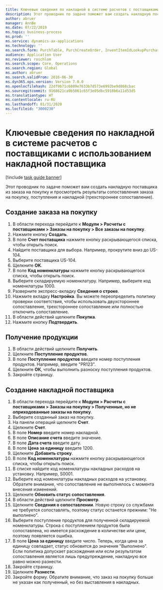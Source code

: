 ```yaml
---
title: Ключевые сведения по накладной в системе расчетов с поставщиками с использованием накладной поставщика
description: Этот проводник по задаче поможет вам создать накладную поставщика из заказа на покупку и просмотреть результаты сопоставления заказа на покупку, поступления и накладной (трехстороннее сопоставление).
author: abruer
manager: AnnBe
ms.date: 07/22/2019
ms.topic: business-process
ms.prod: ''
ms.service: dynamics-ax-applications
ms.technology: ''
ms.search.form: PurchTable, PurchCreateOrder, InventItemIdLookupPurchase, PurchEditLines, VendEditInvoice, InventItemIdLookupSimple, VendInvoiceMatchingDetails
audience: Application User
ms.reviewer: roschlom
ms.search.scope: Core, Operations
ms.search.region: Global
ms.author: abruer
ms.search.validFrom: 2016-06-30
ms.dyn365.ops.version: Version 7.0.0
ms.openlocfilehash: 22df9b71c6809e7633b7d573e6992be9d868cbac
ms.sourcegitcommit: 9168621ca9b5061c65f3e05dbc5918b6a11d53d5
ms.translationtype: HT
ms.contentlocale: ru-RU
ms.lasthandoff: 01/31/2020
ms.locfileid: "3000230"
---
```

# <a name="key-invoice-data-in-ap-using-a-vendor-invoice"></a>Ключевые сведения по накладной в системе расчетов с поставщиками с использованием накладной поставщика

[!include [task guide banner](../../includes/task-guide-banner.md)]

Этот проводник по задаче поможет вам создать накладную поставщика из заказа на покупку и просмотреть результаты сопоставления заказа на покупку, поступления и накладной (трехстороннее сопоставление).


## <a name="create-a-purchase-order"></a>Создание заказа на покупку
1. В области перехода перейдите к **Модули > Расчеты с поставщиками > Заказы на покупку > Все заказы на покупку**.
2. Нажмите кнопку **Создать**.
3. В поле **Счет поставщика** нажмите кнопку раскрывающегося списка, чтобы открыть поиск.
4. Найдите поставщика для выбора. Например, прокрутите вниз до US-104.
5. Выберите поставщика US-104.
6. Щелкните **OK**.
7. В поле **Код номенклатуры** нажмите кнопку раскрывающегося списка, чтобы открыть поиск.
8. Выберите складируемую номенклатуру. Например, выберите код номенклатуры 1000.
9. Разверните экспресс-вкладку **Сведения о строке**.
10. Нажмите вкладку **Настройка**. Вы можете переопределить политику проверки соответствия, чтобы использовать двухстороннее сопоставление, трехстороннее сопоставление или полностью отключить сопоставление.  
11. В области действий щелкните **Покупка**.
12. Нажмите кнопку **Подтвердить**.

## <a name="receive-the-products"></a>Получение продукции
1. В области действий щелкните **Получить**.
2. Щелкните **Поступление продуктов**.
3. В поле **Поступление продуктов** введите номер поступления продуктов. Например, введите "PR123".
4. Щелкните **ОК**, чтобы выполнить разноску поступления продуктов.
5. Закройте страницу.

## <a name="create-a-vendor-invoice"></a>Создание накладной поставщика
1. В области перехода перейдите к **Модули > Расчеты с поставщиками > Заказы на покупку > Полученные, но не оприходованные заказы на покупку**.
2. Выберите созданный заказ на покупку.
3. На панели операций щелкните **Счет**.
4. Щелкните **Счет**.
5. В поле **Номер** введите номер накладной.
6. В поле **Описание счета** введите значение.
7. В поле **Дата счета** введите дату.
8. В поле **Цена за единицу** введите 1200.
9. Щелкните **Добавить строку**.
10. В поле **Код номенклатуры** нажмите кнопку раскрывающегося списка, чтобы открыть поиск.
11. В списке найдите код номенклатуры накладных расходов на установку. Например, S0001.
12. Выберите код номенклатуры накладных расходов на установку. Обратите внимание, что сопоставление не выполнялось с момента внесения изменений.  
13. Щелкните **Обновить статус сопоставления**.
14. В области действий щелкните **Просмотр**.
15. Щелкните **Сведения о сопоставлении**. Новую строку со службами не требуется сопоставлять, поэтому статус останется прежним: "Не выполнено".  
16. Выберите поступление продуктов для полученной складируемой номенклатуры. Строка с поступлением продуктов была сопоставлена, но имеется расхождение в количестве или цене, поэтому появляется ошибка.  
17. В поле **Цена за единицу** введите число. Теперь, когда цена за единицу совпадает, статус обновится до значения "Выполнено". Если политика допускает расхождения или если результатом сопоставления является лишь предупреждение, накладную все равно можно разнести.  
18. Закройте страницу.
19. Щелкните **Разнести**.
20. Закройте форму. Обратите внимание, что заказ на покупку больше не указан как полученный, но без выставления в накладных.  

